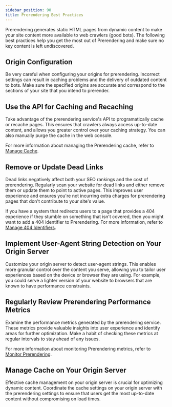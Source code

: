 ```yaml
---
sidebar_position: 90
title: Prerendering Best Practices
---
```


Prerendering generates static HTML pages from dynamic content to make your site content more available to web crawlers (good bots). The following best practices help you get the most out of Prerendering and make sure no key content is left undiscovered.

## Origin Configuration

Be very careful when configuring your origins for prerendering. Incorrect settings can result in caching problems and the delivery of outdated content to bots. Make sure the specified origins are accurate and correspond to the sections of your site that you intend to prerender.

## Use the API for Caching and Recaching

Take advantage of the prerendering service's API to programatically cache or recache pages. This ensures that crawlers always access up-to-date content, and allows you greater control over your caching strategy. You can also manually purge the cache in the web console.

For more information about managing the Prerendering cache, refer to [Manage Cache](manage-cache). 

## Remove or Update Dead Links

Dead links negatively affect both your SEO rankings and the cost of prerendering. Regularly scan your website for dead links and either remove them or update them to point to active pages. This improves user experience and ensures you're not incurring extra charges for prerendering pages that don't contribute to your site's value.

If you have a system that redirects users to a page that provides a 404 experience if they stumble on something that isn't covered, then you might want to add a 404 identifier to Prerendering. For more information, refer to [Manage 404 Identifiers](manage-404-identifiers).

## Implement User-Agent String Detection on Your Origin Server

Customize your origin server to detect user-agent strings. This enables more granular control over the content you serve, allowing you to tailor user experiences based on the device or browser they are using. For example, you could serve a lighter version of your website to browsers that are known to have performance constraints.

## Regularly Review Prerendering Performance Metrics

Examine the performance metrics generated by the prerendering service. These metrics provide valuable insights into user experience and identify areas for further optimization. Make a habit of checking these metrics at regular intervals to stay ahead of any issues.

For more information about monitoring Prerendering metrics, refer to [Monitor Prerendering](monitor-prerendering).

## Manage Cache on Your Origin Server

Effective cache management on your origin server is crucial for optimizing dynamic content. Coordinate the cache settings on your origin server with the prerendering settings to ensure that users get the most up-to-date content without compromising on load times.
